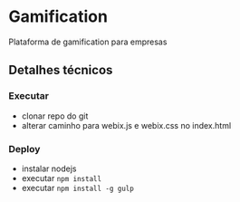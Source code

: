 Gamification
===============================
Plataforma de gamification para empresas

Detalhes técnicos
------------------

### Executar

- clonar repo do git
- alterar caminho para webix.js e webix.css no index.html

### Deploy

- instalar nodejs
- executar `npm install`
- executar `npm install -g gulp`
